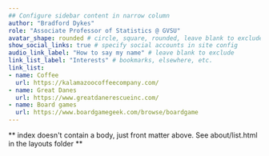```yaml
---
## Configure sidebar content in narrow column
author: "Bradford Dykes"
role: "Associate Professor of Statistics @ GVSU"
avatar_shape: rounded # circle, square, rounded, leave blank to exclude
show_social_links: true # specify social accounts in site config
audio_link_label: "How to say my name" # leave blank to exclude
link_list_label: "Interests" # bookmarks, elsewhere, etc.
link_list:
- name: Coffee
  url: https://kalamazoocoffeecompany.com/
- name: Great Danes
  url: https://www.greatdanerescueinc.com/
- name: Board games
  url: https://www.boardgamegeek.com/browse/boardgame
---
```


** index doesn't contain a body, just front matter above.
See about/list.html in the layouts folder **